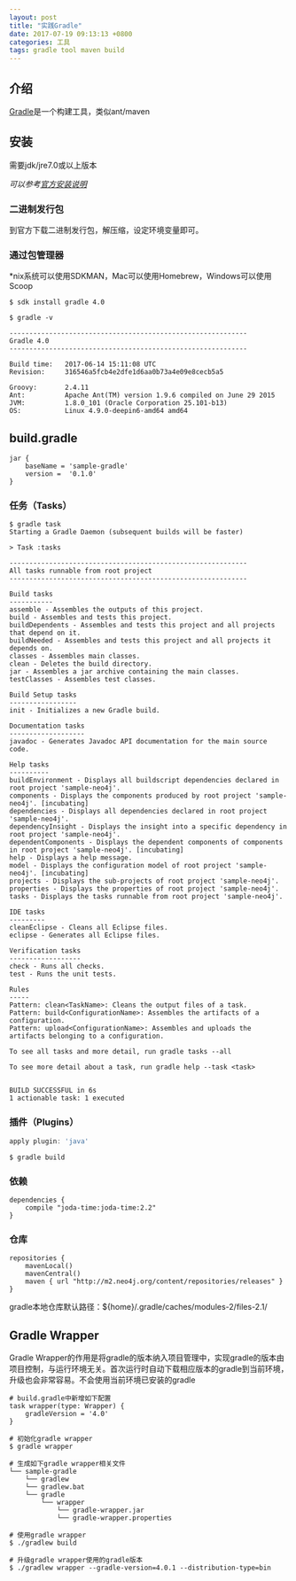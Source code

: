 ```yaml
---
layout: post
title: "实践Gradle"
date: 2017-07-19 09:13:13 +0800
categories: 工具
tags: gradle tool maven build
---
```


## 介绍

[Gradle](https://gradle.org/)是一个构建工具，类似ant/maven

## 安装

需要jdk/jre7.0或以上版本

*可以参考[官方安装说明](https://gradle.org/install/)*

### 二进制发行包

到官方下载二进制发行包，解压缩，设定环境变量即可。

### 通过包管理器

*nix系统可以使用SDKMAN，Mac可以使用Homebrew，Windows可以使用Scoop

```shell
$ sdk install gradle 4.0
```

```shell
$ gradle -v

------------------------------------------------------------
Gradle 4.0
------------------------------------------------------------

Build time:   2017-06-14 15:11:08 UTC
Revision:     316546a5fcb4e2dfe1d6aa0b73a4e09e8cecb5a5

Groovy:       2.4.11
Ant:          Apache Ant(TM) version 1.9.6 compiled on June 29 2015
JVM:          1.8.0_101 (Oracle Corporation 25.101-b13)
OS:           Linux 4.9.0-deepin6-amd64 amd64

```

## build.gradle

```
jar {
    baseName = 'sample-gradle'
    version =  '0.1.0'
}
```



### 任务（Tasks）

```shell
$ gradle task
Starting a Gradle Daemon (subsequent builds will be faster)

> Task :tasks

------------------------------------------------------------
All tasks runnable from root project
------------------------------------------------------------

Build tasks
-----------
assemble - Assembles the outputs of this project.
build - Assembles and tests this project.
buildDependents - Assembles and tests this project and all projects that depend on it.
buildNeeded - Assembles and tests this project and all projects it depends on.
classes - Assembles main classes.
clean - Deletes the build directory.
jar - Assembles a jar archive containing the main classes.
testClasses - Assembles test classes.

Build Setup tasks
-----------------
init - Initializes a new Gradle build.

Documentation tasks
-------------------
javadoc - Generates Javadoc API documentation for the main source code.

Help tasks
----------
buildEnvironment - Displays all buildscript dependencies declared in root project 'sample-neo4j'.
components - Displays the components produced by root project 'sample-neo4j'. [incubating]
dependencies - Displays all dependencies declared in root project 'sample-neo4j'.
dependencyInsight - Displays the insight into a specific dependency in root project 'sample-neo4j'.
dependentComponents - Displays the dependent components of components in root project 'sample-neo4j'. [incubating]
help - Displays a help message.
model - Displays the configuration model of root project 'sample-neo4j'. [incubating]
projects - Displays the sub-projects of root project 'sample-neo4j'.
properties - Displays the properties of root project 'sample-neo4j'.
tasks - Displays the tasks runnable from root project 'sample-neo4j'.

IDE tasks
---------
cleanEclipse - Cleans all Eclipse files.
eclipse - Generates all Eclipse files.

Verification tasks
------------------
check - Runs all checks.
test - Runs the unit tests.

Rules
-----
Pattern: clean<TaskName>: Cleans the output files of a task.
Pattern: build<ConfigurationName>: Assembles the artifacts of a configuration.
Pattern: upload<ConfigurationName>: Assembles and uploads the artifacts belonging to a configuration.

To see all tasks and more detail, run gradle tasks --all

To see more detail about a task, run gradle help --task <task>


BUILD SUCCESSFUL in 6s
1 actionable task: 1 executed

```

### 插件（Plugins）

```gradle
apply plugin: 'java'
```

```shell
$ gradle build
```

### 依赖

```
dependencies {
    compile "joda-time:joda-time:2.2"
}
```



### 仓库

```
repositories {
    mavenLocal()
    mavenCentral()
    maven { url "http://m2.neo4j.org/content/repositories/releases" }
}
```

gradle本地仓库默认路径：${home}/.gradle/caches/modules-2/files-2.1/

## Gradle Wrapper

Gradle Wrapper的作用是将gradle的版本纳入项目管理中，实现gradle的版本由项目控制，与运行环境无关。首次运行时自动下载相应版本的gradle到当前环境，升级也会非常容易。不会使用当前环境已安装的gradle

```shell
# build.gradle中新增如下配置
task wrapper(type: Wrapper) {
    gradleVersion = '4.0'
}
```

```shell
# 初始化gradle wrapper
$ gradle wrapper
```

```shell
# 生成如下gradle wrapper相关文件
└── sample-gradle
    └── gradlew
    └── gradlew.bat
    └── gradle
        └── wrapper
            └── gradle-wrapper.jar
            └── gradle-wrapper.properties
```

```shell
# 使用gradle wrapper
$ ./gradlew build
```

```shell
# 升级gradle wrapper使用的gradle版本
$ ./gradlew wrapper --gradle-version=4.0.1 --distribution-type=bin
```

